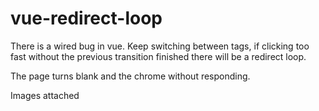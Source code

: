 # vue-redirect-loop
There is a wired bug in vue. Keep switching between tags, if clicking too fast without the previous transition finished there will be a redirect loop.

The page turns blank and the chrome without responding.

Images attached
